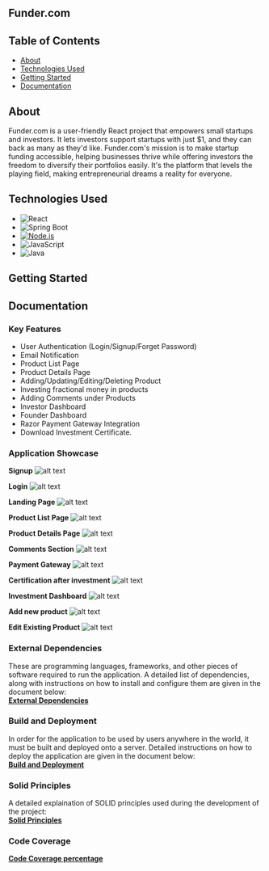 ## Funder.com


## Table of Contents

- [About](#about)
- [Technologies Used](#technologies-used)
- [Getting Started](#getting-started)
- [Documentation](#documentation)

## About

Funder.com is a user-friendly React project that empowers small startups and investors. It lets investors support startups with just $1, and they can back as many as they'd like. Funder.com's mission is to make startup funding accessible, helping businesses thrive while offering investors the freedom to diversify their portfolios easily. It's the platform that levels the playing field, making entrepreneurial dreams a reality for everyone. 

## Technologies Used

- ![React](https://img.shields.io/badge/React-16.13.1-blue)
- ![Spring Boot](https://img.shields.io/badge/Spring%20Boot-2.5.2-brightgreen)
- [![Node.js](https://img.shields.io/badge/Node.js-14.17.6-green)](https://nodejs.org/)
- ![JavaScript](https://img.shields.io/badge/JavaScript-ES6-yellow)
- ![Java](https://img.shields.io/badge/Java-11-red)

## Getting Started

## Documentation

### Key Features
- User Authentication (Login/Signup/Forget Password)
- Email Notification
- Product List Page
- Product Details Page
- Adding/Updating/Editing/Deleting Product
- Investing fractional money in products
- Adding Comments under Products
- Investor Dashboard
- Founder Dashboard
- Razor Payment Gateway Integration
- Download Investment Certificate.

### Application Showcase

**Signup**
![alt text](<documentation/application-screenshots/Screenshot 2023-11-26 173217.png>)

**Login**
![alt text](<documentation/application-screenshots/Screenshot 2023-11-26 173118.png>)

**Landing Page**
![alt text](<documentation/application-screenshots/Screenshot 2023-11-26 171942.png>)

**Product List Page**
![alt text](<documentation/application-screenshots/Screenshot 2023-11-26 173547.png>)

**Product Details Page**
![alt text](<documentation/application-screenshots/Screenshot 2023-11-26 173750.png>)

**Comments Section**
![alt text](<documentation/application-screenshots/Screenshot 2023-11-12 230749.png>)

**Payment Gateway**
![alt text](<documentation/application-screenshots/Screenshot 2023-11-26 173916.png>)

**Certification after investment**
![alt text](<documentation/application-screenshots/Screenshot 2023-11-26 174917.png>)

**Investment Dashboard**
![alt text](<documentation/application-screenshots/Screenshot 2023-11-26 174410.png>)

**Add new product**
![alt text](<documentation/application-screenshots/Screenshot 2023-11-26 174500.png>)

**Edit Existing Product**
![alt text](<documentation/application-screenshots/Screenshot 2023-11-26 174846.png>)

### External Dependencies
These are programming languages, frameworks, and other pieces of software required to run the application. A detailed list of dependencies, along with instructions on how to install and configure them are given in the document below:  
[**External Dependencies**](documentation/External_Dependencies.md)

### Build and Deployment
In order for the application to be used by users anywhere in the world, it must be built and deployed onto a server. Detailed instructions on how to deploy the application are given in the document below:  
[**Build and Deployment**](documentation/Build_And_Deployment.md)

### Solid Principles
A detailed explaination of SOLID principles used during the development of the project:  
[**Solid Principles**](documentation/Solid_Principles.md)

### Code Coverage
[**Code Coverage percentage**](https://github.com/shreyakapoor08/Funder-Application/assets/31164665/1e790d1c-23f4-48cf-b18b-6e81bd49d3d2)


